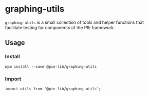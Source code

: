 # graphing-utils

`graphing-utils` is a small collection of tools and helper functions that facilitate testing for components of the PIE framework.

## Usage

### Install

    npm install --save @pie-lib/graphing-utils

### Import

    import utils from '@pie-lib/graphing-utils';

